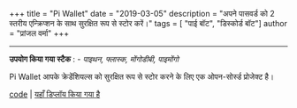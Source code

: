 +++
title = "Pi Wallet"
date = "2019-03-05"
description = "अपने पासवर्ड को 2 स्तरीय एन्क्रिप्शन के साथ सुरक्षित रूप से स्टोर करें।"
tags = [ "पाई बॉट", "डिस्कोर्ड बॉट"]
author = "प्रांजल वर्मा"
+++

---------------------------------

**उपयोग किया गया स्टैक** : - *पाइथन, फ्लास्क, मोंगोडीबी, पाइमोंगो*

Pi Wallet आपके क्रेडेंशियल्स को सुरक्षित रूप से स्टोर करने के लिए एक ओपन-सोर्स्ड प्रोजेक्ट है।

[code](https://github.com/pvcodes/pi_wallet) | [यहाँ डिप्लॉय किया गया है](https://piwallet.tech/)
